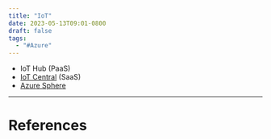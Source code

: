 ```yaml
---
title: "IoT"
date: 2023-05-13T09:01-0800
draft: false
tags: 
  - "#Azure"
---
```

- IoT Hub (PaaS)
- [IoT Central](/notes/computer/microsoft/azure/iot/iot-central) (SaaS)
- [Azure Sphere](/notes/computer/microsoft/azure/iot/azure-sphere)

---
# References
